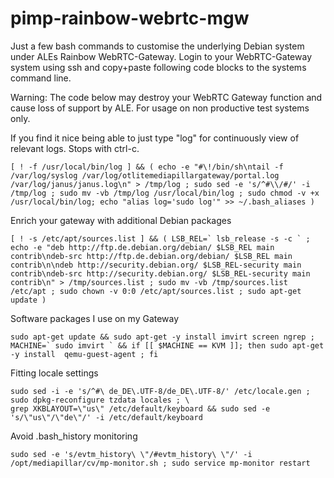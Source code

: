 # pimp-rainbow-webrtc-mgw
Just a few bash commands to customise the underlying Debian system under ALEs Rainbow WebRTC-Gateway. Login to your WebRTC-Gateway system using ssh and copy+paste following code blocks  to the systems command line.

Warning: The code below may destroy your WebRTC Gateway function and cause loss of support by ALE. For usage on non productive test systems only.

If you find it nice being able to just type "log" for continuously view of relevant logs. Stops with ctrl-c.
```
[ ! -f /usr/local/bin/log ] && ( echo -e "#\!/bin/sh\ntail -f /var/log/syslog /var/log/otlitemediapillargateway/portal.log /var/log/janus/janus.log\n" > /tmp/log ; sudo sed -e 's/^#\\/#/' -i /tmp/log ; sudo mv -vb /tmp/log /usr/local/bin/log ; sudo chmod -v +x /usr/local/bin/log; echo "alias log='sudo log'" >> ~/.bash_aliases )
```

Enrich your gateway with additional Debian packages 
```
[ ! -s /etc/apt/sources.list ] && ( LSB_REL=` lsb_release -s -c ` ; echo -e "deb http://ftp.de.debian.org/debian/ $LSB_REL main contrib\ndeb-src http://ftp.de.debian.org/debian/ $LSB_REL main contrib\n\ndeb http://security.debian.org/ $LSB_REL-security main contrib\ndeb-src http://security.debian.org/ $LSB_REL-security main contrib\n" > /tmp/sources.list ; sudo mv -vb /tmp/sources.list /etc/apt ; sudo chown -v 0:0 /etc/apt/sources.list ; sudo apt-get update )
```

Software packages I use on my Gateway
```
sudo apt-get update && sudo apt-get -y install imvirt screen ngrep ; MACHINE=` sudo imvirt ` && if [[ $MACHINE == KVM ]]; then sudo apt-get -y install  qemu-guest-agent ; fi
```

Fitting locale settings
```
sudo sed -i -e 's/^#\ de_DE\.UTF-8/de_DE\.UTF-8/' /etc/locale.gen ; sudo dpkg-reconfigure tzdata locales ; \
grep XKBLAYOUT=\"us\" /etc/default/keyboard && sudo sed -e 's/\"us\"/\"de\"/' -i /etc/default/keyboard
```

Avoid .bash_history monitoring
```
sudo sed -e 's/evtm_history\ \"/#evtm_history\ \"/' -i /opt/mediapillar/cv/mp-monitor.sh ; sudo service mp-monitor restart
```
